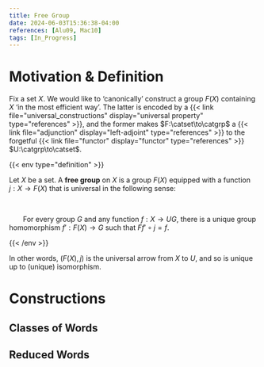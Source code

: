 ```yaml
---
title: Free Group
date: 2024-06-03T15:36:38-04:00
references: [Alu09, Mac10]
tags: [In_Progress]
---
```


# Motivation & Definition

Fix a set $X$. We would like to ‘canonically’ construct a group $F(X)$ containing $X$ ‘in the most efficient way’. The latter is encoded by a {{< link file="universal_constructions" display="universal property" type="references" >}}, and the former makes $F:\catset\to\catgrp$ a {{< link file="adjunction" display="left-adjoint" type="references" >}} to the forgetful {{< link file="functor" display="functor" type="references" >}} $U:\catgrp\to\catset$.


{{< env type="definition" >}}

Let $X$ be a set. A **free group** on $X$ is a group $F(X)$ equipped with a function $j:X\to F(X)$ that is universal in the following sense:

<br>

&emsp;&emsp;For every group $G$ and any function $f:X\to UG$, there is a unique group homomorphism $f':F(X)\to G$ such that $Ff'\circ j=f$.

{{< /env >}}

In other words, $(F(X),j)$ is the universal arrow from $X$ to $U$, and so is unique up to (unique) isomorphism.

# Constructions

## Classes of Words

<div class="space"></div>

## Reduced Words
